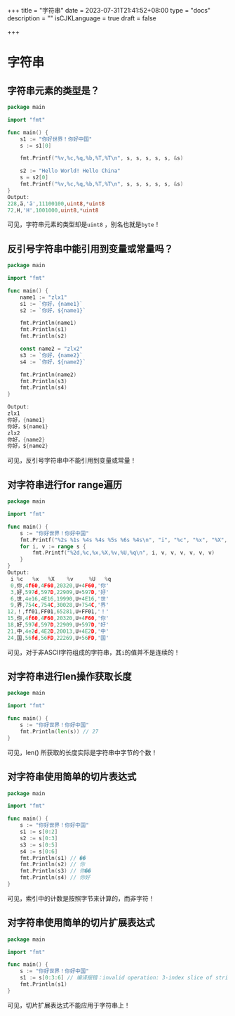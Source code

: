 +++
title = "字符串"
date = 2023-07-31T21:41:52+08:00
type = "docs"
description = ""
isCJKLanguage = true
draft = false

+++



# 字符串

## 字符串元素的类型是？

```go
package main

import "fmt"

func main() {
	s1 := "你好世界！你好中国"
	s := s1[0]

	fmt.Printf("%v,%c,%q,%b,%T,%T\n", s, s, s, s, s, &s)

	s2 := "Hello World! Hello China"
	s = s2[0]
	fmt.Printf("%v,%c,%q,%b,%T,%T\n", s, s, s, s, s, &s)
}
Output:
228,ä,'ä',11100100,uint8,*uint8
72,H,'H',1001000,uint8,*uint8

```

可见，字符串元素的类型却是`uint8` ，别名也就是`byte`！

## 反引号字符串中能引用到变量或常量吗？

```go
package main

import "fmt"

func main() {
	name1 := "zlx1"
	s1 := `你好，{name1}`
	s2 := `你好，${name1}`

	fmt.Println(name1)
	fmt.Println(s1)
	fmt.Println(s2)

	const name2 = "zlx2"
	s3 := `你好，{name2}`
	s4 := `你好，${name2}`

	fmt.Println(name2)
	fmt.Println(s3)
	fmt.Println(s4)
}

Output:
zlx1
你好，{name1}
你好，${name1}
zlx2
你好，{name2}
你好，${name2}

```

可见，反引号字符串中不能引用到变量或常量！

## 对字符串进行for range遍历

```go
package main

import "fmt"

func main() {
	s := "你好世界！你好中国"
	fmt.Printf("%2s %1s %4s %4s %5s %6s %4s\n", "i", "%c", "%x", "%X", "%v", "%U", "%q")
	for i, v := range s {
		fmt.Printf("%2d,%c,%x,%X,%v,%U,%q\n", i, v, v, v, v, v, v)
	}
}
Output:
 i %c   %x   %X    %v     %U   %q
 0,你,4f60,4F60,20320,U+4F60,'你'
 3,好,597d,597D,22909,U+597D,'好'
 6,世,4e16,4E16,19990,U+4E16,'世'
 9,界,754c,754C,30028,U+754C,'界'
12,！,ff01,FF01,65281,U+FF01,'！'
15,你,4f60,4F60,20320,U+4F60,'你'
18,好,597d,597D,22909,U+597D,'好'
21,中,4e2d,4E2D,20013,U+4E2D,'中'
24,国,56fd,56FD,22269,U+56FD,'国'
```

可见，对于非ASCII字符组成的字符串，其`i`的值并不是连续的！

## 对字符串进行len操作获取长度

```go
package main

import "fmt"

func main() {
	s := "你好世界！你好中国"
	fmt.Println(len(s)) // 27
}

```

可见，len() 所获取的长度实际是字符串中字节的个数！

## 对字符串使用简单的切片表达式

```go
package main

import "fmt"

func main() {
	s := "你好世界！你好中国"
	s1 := s[0:2]
	s2 := s[0:3]
	s3 := s[0:5]
	s4 := s[0:6]
	fmt.Println(s1) // ��
	fmt.Println(s2) // 你
	fmt.Println(s3) // 你��
	fmt.Println(s4) // 你好
}

```

可见，索引中的计数是按照字节来计算的，而非字符！

## 对字符串使用简单的切片扩展表达式

```go
package main

import "fmt"

func main() {
	s := "你好世界！你好中国"
	s1 := s[0:3:6] // 编译报错：invalid operation: 3-index slice of string
	fmt.Println(s1)
}

```

可见，切片扩展表达式不能应用于字符串上！